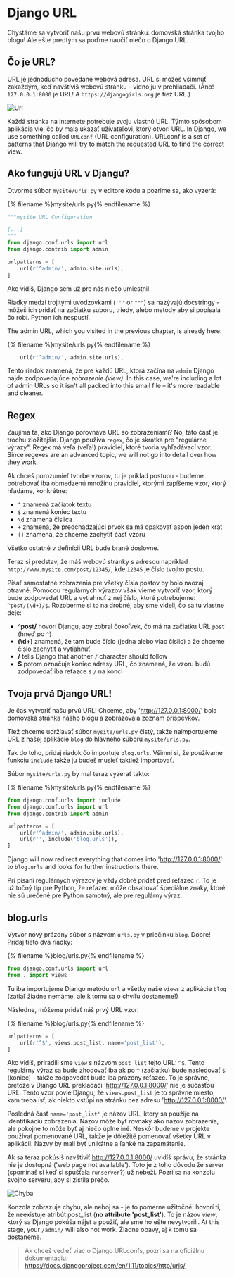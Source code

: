# Django URL

Chystáme sa vytvoriť našu prvú webovú stránku: domovská stránka tvojho blogu! Ale ešte predtým sa poďme naučiť niečo o Django URL.

## Čo je URL?

URL je jednoducho povedané webová adresa. URL si môžeš všimnúť zakaždým, keď navštíviš webovú stránku - vidno ju v prehliadači. (Áno! `127.0.0.1:8000` je URL! A `https://djangogirls.org` je tiež URL.)

![Url](images/url.png)

Každá stránka na internete potrebuje svoju vlastnú URL. Týmto spôsobom aplikácia vie, čo by mala ukázať užívateľovi, ktorý otvorí URL. In Django, we use something called `URLconf` (URL configuration). URLconf is a set of patterns that Django will try to match the requested URL to find the correct view.

## Ako fungujú URL v Djangu?

Otvorme súbor `mysite/urls.py` v editore kódu a pozrime sa, ako vyzerá:

{% filename %}mysite/urls.py{% endfilename %}

```python
"""mysite URL Configuration

[...]
"""
from django.conf.urls import url
from django.contrib import admin

urlpatterns = [
    url(r'^admin/', admin.site.urls),
]
```

Ako vidíš, Django sem už pre nás niečo umiestnil.

Riadky medzi trojitými uvodzovkami (`'''` or `"""`) sa nazývajú docstringy - môžeš ich pridať na začiatku suboru, triedy, alebo metódy aby si popísala čo robí. Python ich nespustí.

The admin URL, which you visited in the previous chapter, is already here:

{% filename %}mysite/urls.py{% endfilename %}

```python
    url(r'^admin/', admin.site.urls),
```

Tento riadok znamená, že pre každú URL, ktorá začína na `admin` Django nájde zodpovedajúce *zobrazenie (view)*. In this case, we're including a lot of admin URLs so it isn't all packed into this small file – it's more readable and cleaner.

## Regex

Zaujíma ťa, ako Django porovnáva URL so zobrazeniami? No, táto časť je trochu zložitejšia. Django používa `regex`, čo je skratka pre "regulárne výrazy". Regex má veľa (veľa!) pravidiel, ktoré tvoria vyhľadávací vzor. Since regexes are an advanced topic, we will not go into detail over how they work.

Ak chceš porozumieť tvorbe vzorov, tu je príklad postupu - budeme potrebovať iba obmedzenú množinu pravidiel, ktorými zapíšeme vzor, ktorý hľadáme, konkrétne:

* `^` znamená začiatok textu
* `$` znamená koniec textu
* `\d` znamená číslica
* `+` znamená, že predchádzajúci prvok sa má opakovať aspon jeden krát
* `()` znamená, že chceme zachytiť časť vzoru

Všetko ostatné v definícii URL bude brané doslovne.

Teraz si predstav, že máš webovú stránky s adresou napríklad `http://www.mysite.com/post/12345/`, kde `12345` je číslo tvojho postu.

Písať samostatné zobrazenia pre všetky čísla postov by bolo naozaj otravné. Pomocou regulárnych výrazov však vieme vytvoriť vzor, ktorý bude zodpovedať URL a vytiahnuť z nej číslo, ktoré potrebujeme: `^post/(\d+)/$`. Rozoberme si to na drobné, aby sme videli, čo sa tu vlastne deje:

* **^post/** hovorí Djangu, aby zobral čokoľvek, čo má na začiatku URL `post` (hneď po `^`)
* **(\d+)** znamená, že tam bude číslo (jedna alebo viac číslic) a že chceme číslo zachytiť a vytiahnuť
* **/** tells Django that another `/` character should follow
* **$** potom označuje koniec adresy URL, čo znamená, že vzoru budú zodpovedať iba reťazce s `/` na konci

## Tvoja prvá Django URL!

Je čas vytvoriť našu prvú URL! Chceme, aby 'http://127.0.0.1:8000/' bola domovská stránka nášho blogu a zobrazovala zoznam príspevkov.

Tiež chceme udržiavať súbor `mysite/urls.py` čistý, takže naimportujeme URL z našej aplikácie `blog` do hlavného súboru `mysite/urls.py`.

Tak do toho, pridaj riadok čo importuje `blog.urls`. Všimni si, že používame funkciu `include` takže ju budeš musieť taktiež importovať.

Súbor `mysite/urls.py` by mal teraz vyzerať takto:

{% filename %}mysite/urls.py{% endfilename %}

```python
from django.conf.urls import include
from django.conf.urls import url
from django.contrib import admin

urlpatterns = [
    url(r'^admin/', admin.site.urls),
    url(r'', include('blog.urls')),
]
```

Django will now redirect everything that comes into 'http://127.0.0.1:8000/' to `blog.urls` and looks for further instructions there.

Pri písaní regulárnych výrazov je vždy dobré pridať pred reťazec `r`. To je užitočný tip pre Python, že reťazec môže obsahovať špeciálne znaky, ktoré nie sú urečené pre Python samotný, ale pre regulárny výraz.

## blog.urls

Vytvor nový prázdny súbor s názvom `urls.py` v priečinku `blog`. Dobre! Pridaj tieto dva riadky:

{% filename %}blog/urls.py{% endfilename %}

```python
from django.conf.urls import url
from . import views
```

Tu iba importujeme Django metódu `url` a všetky naše `views` z aplikácie `blog` (zatiaľ žiadne nemáme, ale k tomu sa o chvíľu dostaneme!)

Následne, môžeme pridať náš prvý URL vzor:

{% filename %}blog/urls.py{% endfilename %}

```python
urlpatterns = [
    url(r'^$', views.post_list, name='post_list'),
]
```

Ako vidíš, priradili sme `view` s názvom `post_list` tejto URL: `^$`. Tento regulárny výraz sa bude zhodovať iba ak po `^` (začiatku) bude nasledovať `$` (koniec) - takže zodpovedať bude iba prázdny reťazec. To je správne, pretože v Django URL prekladači 'http://127.0.0.1:8000/' nie je súčasťou URL. Tento vzor povie Djangu, že `views.post_list` je to správne miesto, kam treba ísť, ak niekto vstúpi na stránku cez adresu 'http://127.0.0.1:8000/'.

Posledná časť `name='post_list'` je názov URL, ktorý sa použije na identifikáciu zobrazenia. Názov môže byť rovnaký ako názov zobrazenia, ale pokojne to môže byť aj niečo úplne iné. Neskôr budeme v projekte používať pomenované URL, takže je dôležité pomenovať všetky URL v aplikácii. Názvy by mali byť unikátne a ľahké na zapamätanie.

Ak sa teraz pokúsiš navštiviť http://127.0.0.1:8000/ uvidíš správu, že stránka nie je dostupná ('web page not available'). Toto je z toho dôvodu že server (spomínaš si keď si spúšťala `runserver`?) už nebeží. Pozri sa na konzolu svojho serveru, aby si zistila prečo.

![Chyba](images/error1.png)

Konzola zobrazuje chybu, ale neboj sa - je to pomerne užitočné: hovorí ti, že neexistuje atribút post_list (**no attribute 'post_list'**). To je názov *view*, ktorý sa Django pokúša nájsť a použiť, ale sme ho ešte nevytvorili. At this stage, your `/admin/` will also not work. Žiadne obavy, aj k tomu sa dostaneme.

> Ak chceš vedieť viac o Django URLconfs, pozri sa na oficiálnu dokumentáciu: https://docs.djangoproject.com/en/1.11/topics/http/urls/